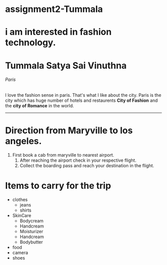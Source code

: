 # assignment2-Tummala
# i am interested in fashion technology.
# Tummala Satya Sai Vinuthna
###### Paris

I love the fashion sense in paris. That's what I like about the city.
Paris is the city which has huge number of hotels and restaurents **City of Fashion** and the **city of Romance** in the world.

---

# Direction from Maryville to los angeles.
1. First book a cab from maryville to nearest airport.
   1. After reaching the airport check in your respective flight.
   2. Collect the boarding pass and reach your destination in the flight.

# Items to carry for the trip
* clothes
  * jeans
  * shirts
* SkinCare
  * Bodycream
  * Handcream
  * Moisturizer
  * Handcream
  * Bodybutter
* food
* camera
* shoes
